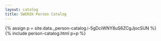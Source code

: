 ```yaml
---
layout: catalog
title: SWERIK Person Catalog
---
```

{% assign p = site.data._person-catalog.i-5gDciWNY8uS6ZCgJjocSUN %}
{% include person-catalog.html p=p %}

